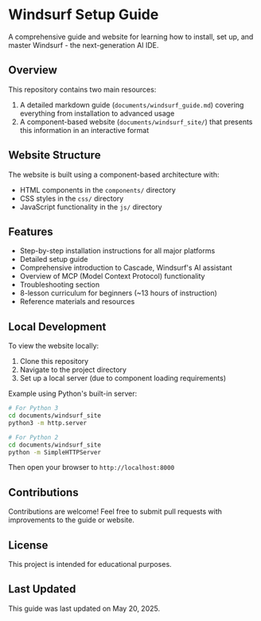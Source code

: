 # Windsurf Setup Guide

A comprehensive guide and website for learning how to install, set up, and master Windsurf - the next-generation AI IDE.

## Overview

This repository contains two main resources:

1. A detailed markdown guide (`documents/windsurf_guide.md`) covering everything from installation to advanced usage
2. A component-based website (`documents/windsurf_site/`) that presents this information in an interactive format

## Website Structure

The website is built using a component-based architecture with:

- HTML components in the `components/` directory
- CSS styles in the `css/` directory
- JavaScript functionality in the `js/` directory

## Features

- Step-by-step installation instructions for all major platforms
- Detailed setup guide
- Comprehensive introduction to Cascade, Windsurf's AI assistant
- Overview of MCP (Model Context Protocol) functionality
- Troubleshooting section
- 8-lesson curriculum for beginners (~13 hours of instruction)
- Reference materials and resources

## Local Development

To view the website locally:

1. Clone this repository
2. Navigate to the project directory
3. Set up a local server (due to component loading requirements)

Example using Python's built-in server:
```bash
# For Python 3
cd documents/windsurf_site
python3 -m http.server

# For Python 2
cd documents/windsurf_site
python -m SimpleHTTPServer
```

Then open your browser to `http://localhost:8000`

## Contributions

Contributions are welcome! Feel free to submit pull requests with improvements to the guide or website.

## License

This project is intended for educational purposes.

## Last Updated

This guide was last updated on May 20, 2025.
